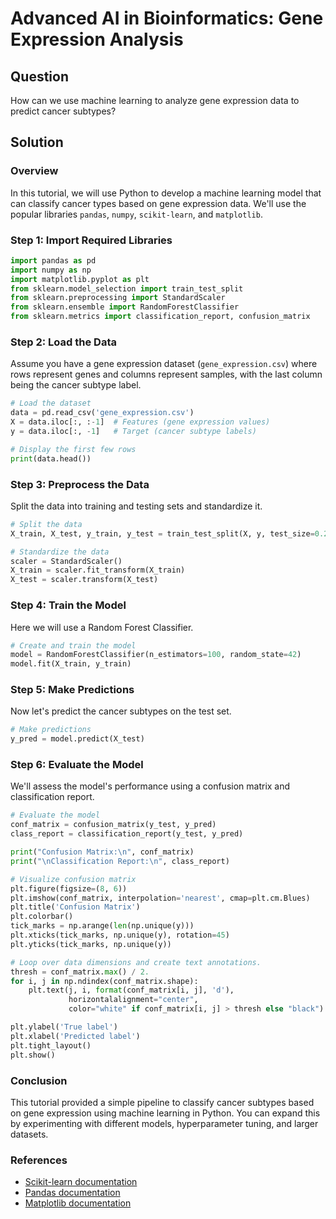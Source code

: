 # Advanced AI in Bioinformatics: Gene Expression Analysis

## Question
How can we use machine learning to analyze gene expression data to predict cancer subtypes?

## Solution

### Overview
In this tutorial, we will use Python to develop a machine learning model that can classify cancer types based on gene expression data. We'll use the popular libraries `pandas`, `numpy`, `scikit-learn`, and `matplotlib`.

### Step 1: Import Required Libraries
```python
import pandas as pd
import numpy as np
import matplotlib.pyplot as plt
from sklearn.model_selection import train_test_split
from sklearn.preprocessing import StandardScaler
from sklearn.ensemble import RandomForestClassifier
from sklearn.metrics import classification_report, confusion_matrix
```

### Step 2: Load the Data
Assume you have a gene expression dataset (`gene_expression.csv`) where rows represent genes and columns represent samples, with the last column being the cancer subtype label.

```python
# Load the dataset
data = pd.read_csv('gene_expression.csv')
X = data.iloc[:, :-1]  # Features (gene expression values)
y = data.iloc[:, -1]   # Target (cancer subtype labels)

# Display the first few rows
print(data.head())
```

### Step 3: Preprocess the Data
Split the data into training and testing sets and standardize it.

```python
# Split the data
X_train, X_test, y_train, y_test = train_test_split(X, y, test_size=0.2, random_state=42)

# Standardize the data
scaler = StandardScaler()
X_train = scaler.fit_transform(X_train)
X_test = scaler.transform(X_test)
```

### Step 4: Train the Model
Here we will use a Random Forest Classifier.

```python
# Create and train the model
model = RandomForestClassifier(n_estimators=100, random_state=42)
model.fit(X_train, y_train)
```

### Step 5: Make Predictions
Now let's predict the cancer subtypes on the test set.

```python
# Make predictions
y_pred = model.predict(X_test)
```

### Step 6: Evaluate the Model
We'll assess the model's performance using a confusion matrix and classification report.

```python
# Evaluate the model
conf_matrix = confusion_matrix(y_test, y_pred)
class_report = classification_report(y_test, y_pred)

print("Confusion Matrix:\n", conf_matrix)
print("\nClassification Report:\n", class_report)

# Visualize confusion matrix
plt.figure(figsize=(8, 6))
plt.imshow(conf_matrix, interpolation='nearest', cmap=plt.cm.Blues)
plt.title('Confusion Matrix')
plt.colorbar()
tick_marks = np.arange(len(np.unique(y)))
plt.xticks(tick_marks, np.unique(y), rotation=45)
plt.yticks(tick_marks, np.unique(y))

# Loop over data dimensions and create text annotations.
thresh = conf_matrix.max() / 2.
for i, j in np.ndindex(conf_matrix.shape):
    plt.text(j, i, format(conf_matrix[i, j], 'd'),
             horizontalalignment="center",
             color="white" if conf_matrix[i, j] > thresh else "black")

plt.ylabel('True label')
plt.xlabel('Predicted label')
plt.tight_layout()
plt.show()
```

### Conclusion
This tutorial provided a simple pipeline to classify cancer subtypes based on gene expression using machine learning in Python. You can expand this by experimenting with different models, hyperparameter tuning, and larger datasets.

### References
- [Scikit-learn documentation](https://scikit-learn.org/stable/)
- [Pandas documentation](https://pandas.pydata.org/docs/)
- [Matplotlib documentation](https://matplotlib.org/stable/contents.html)